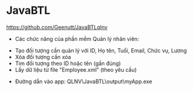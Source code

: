# JavaBTL
 
https://github.com/Geenutt/JavaBTLqlnv

* Các chức năng của phần mềm Quản lý nhân viên:
+ Tạo đối tượng cần quản lý với ID, Họ tên, Tuổi, Email, Chức vụ, Lương
+ Xóa đối tượng cần xóa
+ Tìm đối tượng theo ID hoặc tên (gần đúng)
+ Lấy dữ liệu từ file "Employee.xml" (theo yêu cầu)

* Đường dẫn vào app: QLNV\JavaBTL\output\myApp.exe